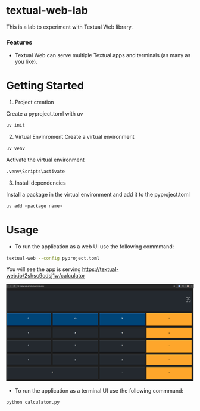 # textual-web-lab
This is a lab to experiment with Textual Web library.

### Features
- Textual Web can serve multiple Textual apps and terminals (as many as you like).


# Getting Started

1.	Project creation

Create a pyproject.toml with uv
```bash
uv init 
```

2.	Virtual Envinroment
Create a virtual environment
```bash
uv venv
```
Activate the virtual environment
```bash
.venv\Scripts\activate
```

3.	Install dependencies

Install a package in the virtual environment and add it to the pyproject.toml
```bash
uv add <package name>
```
# Usage
* To run the application as a web UI use the following commmand:
```bash
textual-web --config pyproject.toml
```

 You will see the app is serving https://textual-web.io/2shsc9cdsj1w/calculator

 ![Sample](https://github.com/pilarcode/textual-web-lab/blob/main/docs/demo.png)



* To run the application as a terminal UI use the following commmand:
```bash
python calculator.py
```
